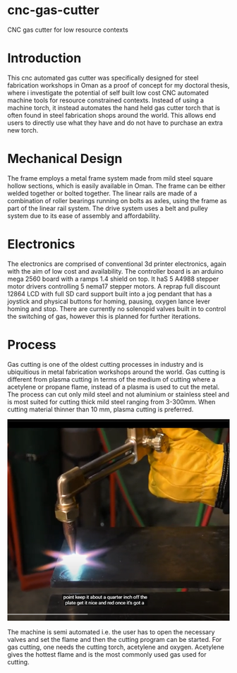# cnc-gas-cutter
CNC gas cutter for low resource contexts

<Insert picture from CAD>

# Introduction

This cnc automated gas cutter was specifically designed for steel fabrication workshops in Oman as a proof of concept for my doctoral thesis, where i investigate the potential of self built low cost CNC automated machine tools for resource constrained contexts. Instead of using a machine torch, it instead automates the hand held gas cutter torch that is often found in steel fabrication shops around the world. This allows end users to directly use what they have and do not have to purchase an extra new torch. 

# Mechanical Design
  
The frame employs a metal frame system made from mild steel square hollow sections, which is easily available in Oman. The frame can be either welded together or bolted together. The linear rails are made of a combination of roller bearings running on bolts as axles, using the frame as part of the linear rail system. The drive system uses a belt and pulley system due to its ease of assembly and affordability.

# Electronics

The electronics are comprised of conventional 3d printer electronics, again with the aim of low cost and availability. The controller board is an arduino mega 2560 board with a ramps 1.4 shield on top. It haS 5 A4988 stepper motor drivers controlling 5 nema17 stepper motors. A reprap full discount 12864 LCD with full SD card support built into a jog pendant that has a joystick and physical buttons for homing, pausing, oxygen lance lever homing and stop. There are currently no solenopid valves built in to control the switching of gas, however this is planned for further iterations.

# Process

Gas cutting is one of the oldest cutting processes in industry and is ubiquitious in metal fabrication workshops around the world. Gas cutting is different from plasma cutting in terms of the medium of cutting where a acetylene or propane flame, instead of a plasma is used to cut the metal. The process can cut only mild steel and not aluminium or stainless steel and is most suited for cutting thick mild steel ranging from 3-300mm. When cutting material thinner than 10 mm, plasma cutting is preferred. 

![Gas cutting](Images\Flame_distribution_while_preheat.png)

The machine is semi automated i.e. the user has to open the necessary valves and set the flame and then the cutting program can be started. For gas cutting, one needs the cutting torch, acetylene and oxygen. Acetylene gives the hottest flame and is the most commonly used gas used for cutting. <Find link showing how to setup the perfect flame and then summarize>

